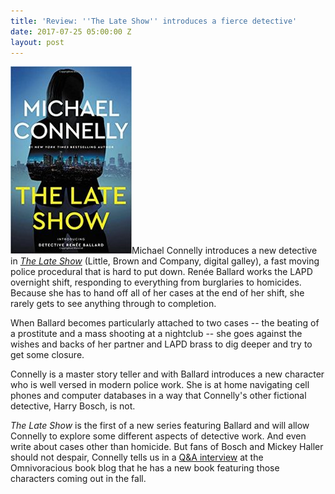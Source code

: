 ```yaml
---
title: 'Review: ''The Late Show'' introduces a fierce detective'
date: 2017-07-25 05:00:00 Z
layout: post
---
```


![the Late Show book review](/assets/images/51DN58VWvoL._SX320_BO1204203200_-194x300.jpg)Michael Connelly introduces a new detective in [_The Late Show_](http://amzn.to/2eLqBC7) (Little, Brown and Company, digital galley), a fast moving police procedural that is hard to put down. Renée Ballard works the LAPD overnight shift, responding to everything from burglaries to homicides. Because she has to hand off all of her cases at the end of her shift, she rarely gets to see anything through to completion.

When Ballard becomes particularly attached to two cases -- the beating of a prostitute and a mass shooting at a nightclub -- she goes against the wishes and backs of her partner and LAPD brass to dig deeper and try to get some closure.

Connelly is a master story teller and with Ballard introduces a new character who is well versed in modern police work. She is at home navigating cell phones and computer databases in a way that Connelly's other fictional detective, Harry Bosch, is not.

_The Late Show_ is the first of a new series featuring Ballard and will allow Connelly to explore some different aspects of detective work. And even write about cases other than homicide. But fans of Bosch and Mickey Haller should not despair, Connelly tells us in a [Q&A interview](http://www.omnivoracious.com/2017/07/talking-to-michael-connelly-amazon-book-review.html) at the Omnivoracious book blog that he has a new book featuring those characters coming out in the fall.
